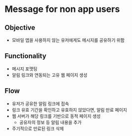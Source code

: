 # Message for non app users

## Objective

- 모바일 앱을 사용하지 않는 유저에게도 메시지를 공유하기 위함

## Functionality

- 메시지 포맷팅
- 알림 링크와 연동되는 고유 웹 페이지 생성

## Flow

- 유저가 공유한 알림 링크에 접속
- 링크 유효 기간을 확인하고 유효하지 않았다면, 알림 만료 페이지
- 웹 서버가 해당 링크를 기반으로 동적 페이지 생성
    - 공유자의 정보 등 알림 내용을 추가
- 주기적으로 만료된 링크 삭제
